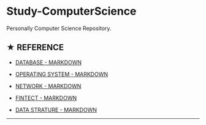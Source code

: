 # Study-ComputerScience
Personally Computer Science Repository.

## ★ REFERENCE

* [DATABASE - MARKDOWN](https://github.com/ChangYeop-Yang/Study-DataBase/blob/master/README.md)

* [OPERATING SYSTEM - MARKDOWN](https://github.com/ChangYeop-Yang/Study-ComputerScience/blob/master/Operating-System.md)

* [NETWORK - MARKDOWN](https://github.com/ChangYeop-Yang/Study-ComputerScience/blob/master/%5BComputer-Science%5D%20Network/Network.md)

* [FINTECT - MARKDOWN](https://github.com/ChangYeop-Yang/Study-ComputerScience/blob/master/%5BComputer-Science%5D%20FinTech/FinTech.md)

* [DATA STRATURE - MARKDOWN](https://github.com/ChangYeop-Yang/Study-DataStructure/blob/master/README.md)

* * *
